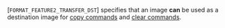 [`FORMAT_FEATURE2_TRANSFER_DST`] specifies that an image  **can** 
be used as a destination image for [copy commands](https://www.khronos.org/registry/vulkan/specs/1.3-extensions/html/vkspec.html#copies) and
[clear commands](https://www.khronos.org/registry/vulkan/specs/1.3-extensions/html/vkspec.html#clears).